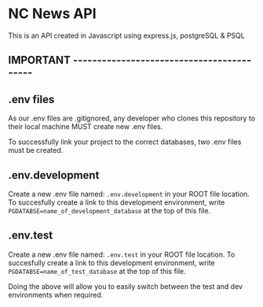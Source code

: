 # NC News API
This is an API created in Javascript using express.js, postgreSQL & PSQL

























## IMPORTANT ------------------------------------------

## .env files

As our .env files are .gitignored, any developer who clones this repository to their local machine MUST create new .env files. 

To successfully link your project to the correct databases, two .env files must be created. 

## .env.development

Create a new .env file named: `.env.development` in your ROOT file location. To succesfully create a link to this development environment, write `PGDATABSE=name_of_development_database` at the top of this file.

## .env.test

Create a new .env file named: `.env.test` in your ROOT file location. To succesfully create a link to this development environment, write `PGDATABSE=name_of_test_database` at the top of this file.

Doing the above will allow you to easily switch between the test and dev environments when required.
